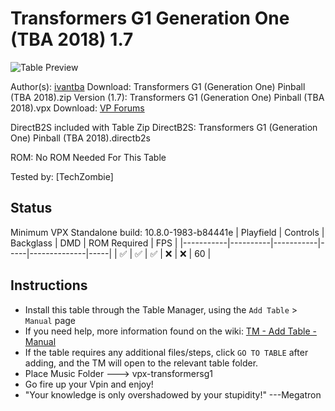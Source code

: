 ﻿# Transformers G1 Generation One (TBA 2018) 1.7

![Table Preview](../../images/vpx-transformersg1.png)

Author(s): [ivantba](https://www.vpforums.org/index.php?showuser=123858)
Download:  Transformers G1 (Generation One) Pinball (TBA 2018).zip
Version (1.7):   Transformers G1 (Generation One) Pinball (TBA 2018).vpx
Download:  [VP Forums](https://www.vpforums.org/index.php?app=downloads&showfile=13658)

DirectB2S included with Table Zip
DirectB2S: Transformers G1 (Generation One) Pinball (TBA 2018).directb2s

ROM: No ROM Needed For This Table

Tested by:
[TechZombie]

## Status 

Minimum VPX Standalone build: 10.8.0-1983-b84441e
| Playfield | Controls | Backglass | DMD | ROM Required | FPS | 
|-----------|----------|-----------|-----|--------------|-----|
| :white_check_mark: | :white_check_mark: | :white_check_mark: | :x: | :x: | 60 |

## Instructions

- Install this table through the Table Manager, using the `Add Table` > `Manual` page
- If you need help, more information found on the wiki: [TM - Add Table - Manual](https://github.com/LegendsUnchained/vpx-standalone-alp4k/wiki/%5B04%5D-%F0%9F%A7%A1-TM-%E2%80%90-Other-Features#add-table---manual)
- If the table requires any additional files/steps, click `GO TO TABLE` after adding, and the TM will open to the relevant table folder.
- Place Music Folder ---> vpx-transformersg1
- Go fire up your Vpin and enjoy!
- "Your knowledge is only overshadowed by your stupidity!" ---Megatron

